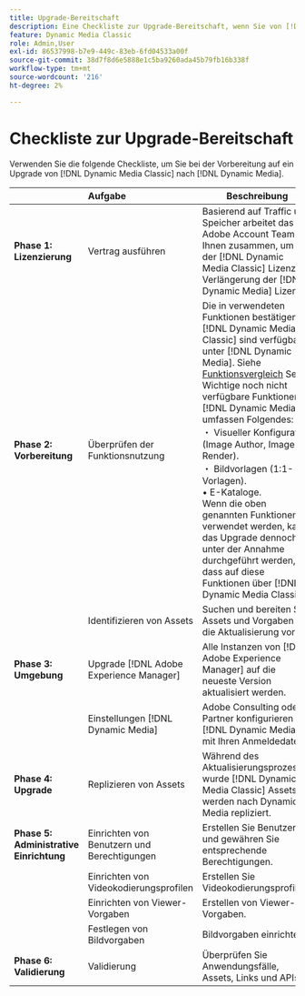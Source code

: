 ```yaml
---
title: Upgrade-Bereitschaft
description: Eine Checkliste zur Upgrade-Bereitschaft, wenn Sie von [!DNL Adobe Dynamic Media Classic] nach [!DNL Dynamic Media] on [!DNL Adobe Experience Manager].
feature: Dynamic Media Classic
role: Admin,User
exl-id: 86537998-b7e9-449c-83eb-6fd04533a00f
source-git-commit: 38d7f8d6e5888e1c5ba9260ada45b79fb16b338f
workflow-type: tm+mt
source-wordcount: '216'
ht-degree: 2%

---
```


# Checkliste zur Upgrade-Bereitschaft

Verwenden Sie die folgende Checkliste, um Sie bei der Vorbereitung auf ein Upgrade von [!DNL Dynamic Media Classic] nach [!DNL Dynamic Media].

|  | Aufgabe | Beschreibung |
| :--- | :--- | --- |
| **Phase 1: Lizenzierung** | Vertrag ausführen | Basierend auf Traffic und Speicher arbeitet das Adobe Account Team mit Ihnen zusammen, um von der [!DNL Dynamic Media Classic] Lizenz zur Verlängerung der [!DNL Dynamic Media] Lizenz. |
| **Phase 2: Vorbereitung** | Überprüfen der Funktionsnutzung | Die in verwendeten Funktionen bestätigen [!DNL Dynamic Media Classic] sind verfügbar unter [!DNL Dynamic Media]. Siehe [Funktionsvergleich](/help/using/upgrade-feature-comparison.md) Seite. Wichtige noch nicht verfügbare Funktionen in [!DNL Dynamic Media] umfassen Folgendes:<br>・ Visueller Konfigurator (Image Author, Image Render).<br>・ Bildvorlagen (1:1-Vorlagen).<br>• E-Kataloge.<br>Wenn die oben genannten Funktionen verwendet werden, kann das Upgrade dennoch unter der Annahme durchgeführt werden, dass auf diese Funktionen über [!DNL Dynamic Media Classic]. |
|  | Identifizieren von Assets | Suchen und bereiten Sie Assets und Vorgaben für die Aktualisierung vor. |
| **Phase 3: Umgebung** | Upgrade [!DNL Adobe Experience Manager] | Alle Instanzen von [!DNL Adobe Experience Manager] auf die neueste Version aktualisiert werden. |
|  | Einstellungen [!DNL Dynamic Media] | Adobe Consulting oder Partner konfigurieren [!DNL Dynamic Media] mit Ihren Anmeldedaten. |
| **Phase 4: Upgrade** | Replizieren von Assets | Während des Aktualisierungsprozesses wurde [!DNL Dynamic Media Classic] Assets werden nach Dynamic Media repliziert. |
| **Phase 5: Administrative Einrichtung** | Einrichten von Benutzern und Berechtigungen | Erstellen Sie Benutzer und gewähren Sie entsprechende Berechtigungen. |
|  | Einrichten von Videokodierungsprofilen | Erstellen Sie Videokodierungsprofile. |
|  | Einrichten von Viewer-Vorgaben | Erstellen von Viewer-Vorgaben. |
|  | Festlegen von Bildvorgaben | Bildvorgaben einrichten. |
| **Phase 6: Validierung** | Validierung | Überprüfen Sie Anwendungsfälle, Assets, Links und APIs. |
